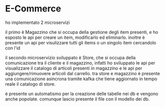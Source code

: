 # E-Commerce

ho implementato 2 microservizi

il primo è Magazzino che si occupa della gestione degli item presenti, e ho esposto le api per creare un item, modificarlo ed eliminarlo.
inoltre è presente un api per visulizzare tutti gli items o un singolo item cercandolo con l'id

il secondo microservizio sviluppato è Store, che si occupa della comunicazione tra il cliente e il magazzino, infatti ho sviluppato le api per visualizzare il catalogo di articoli presenti in magazzino e le api per aggiungere/rimuovere articoli dal carrello.
tra store e magazzino è presente una comunicazione asincrona tramite kafka che tiene aggiornato in tempo reale il catalogo di store.

è presente un automatismo per la creazione delle tabelle nei db e vengono anche popolate.
comunque lascio presente il file con il modello dei db.
